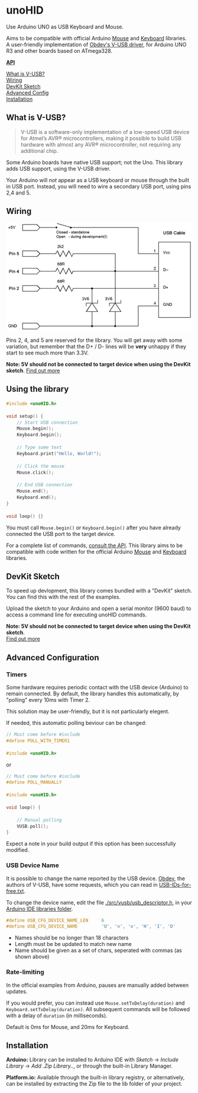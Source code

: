 # unoHID

Use Arduino UNO as USB Keyboard and Mouse.<br />

Aims to be compatible with official Arduino [Mouse](https://www.arduino.cc/reference/en/language/functions/usb/mouse/) and [Keyboard](https://www.arduino.cc/reference/en/language/functions/usb/keyboard/) libraries.<br />
A user-friendly implementation of [Obdev's V-USB driver](https://www.obdev.at/vusb/), for Arduino UNO R3 and other boards based on ATmega328.


**[API](/docs/API.md)** <br />

[What is V-USB?](#what-is-v-usb) <br />
[Wiring](#wiring) <br />
[DevKit Sketch](#devkit-sketch) <br />
[Advanced Config](#advanced-configuration) <br />
[Installation](#installation)


## What is V-USB?

>V-USB is a software-only implementation of a low-speed USB device for Atmel’s AVR® microcontrollers,
>making it possible to build USB hardware with almost any AVR® microcontroller,
>not requiring any additional chip.

Some Arduino boards have native USB support; not the Uno. This library adds USB support, using the V-USB driver.

Your Arduino will *not* appear as a USB keyboard or mouse through the built in USB port. Instead, you will need to wire a secondary USB port, using pins 2,4 and 5.


## Wiring

![vusb-schematic](./schematic.jpg)

Pins 2, 4, and 5 are reserved for the library. You will get away with some variation, but remember that the D+ / D- lines will be **very** unhappy if they start to see much more than 3.3V.

**Note: 5V should not be connected to target device when using the DevKit sketch**. [Find out more](./self-powered/warning.md)

## Using the library

```cpp
#include <unoHID.h>

void setup() {
    // Start USB connection
    Mouse.begin();
    Keyboard.begin();

    // Type some text
    Keyboard.print("Hello, World!");

    // Click the mouse
    Mouse.click();

    // End USB connection
    Mouse.end();
    Keyboard.end();
}

void loop() {}
```

You must call `Mouse.begin()` or `Keyboard.begin()` after you have already connected the USB port to the target device.

For a complete list of commands, [consult the API](./API.md). This library aims to be compatible with code written for the official Arduino [Mouse](https://www.arduino.cc/reference/en/language/functions/usb/mouse/) and [Keyboard](https://www.arduino.cc/reference/en/language/functions/usb/keyboard/) libraries.

## DevKit Sketch

To speed up devlopment, this library comes bundled with a "DevKit" sketch. You can find this with the rest of the examples.

Upload the sketch to your Arduino and open a serial monitor (9600 baud) to access a command line for executing unoHID commands.

**Note: 5V should not be connected to target device when using the DevKit sketch**.<br />
[Find out more](./self-powered/warning.md)

## Advanced Configuration

### Timers

Some hardware requires periodic contact with the USB device (Arduino) to remain connected. By default, the library handles this automatically, by "polling" every 10ms with Timer 2. 

This solution may be user-friendly, but it is not particularly elegent. 

If needed, this automatic polling beviour can be changed:

```cpp
// Must come before #include
#define POLL_WITH_TIMER1

#include <unoHID.h>
```
or
```cpp
// Must come before #include
#define POLL_MANUALLY

#include <unoHID.h>

void loop() {

    // Manual polling
    VUSB.poll();
}
```

Expect a note in your build output if this option has been successfully modified.

### USB Device Name

It is possible to change the name reported by the USB device.
[Obdev](https://www.obdev.at/products/vusb/index.html), the authors of V-USB, have some requests, which you can read in [USB-IDs-for-free.txt](https://github.com/todd-herbert/unoHID/blob/main/doc/vusb/USB-IDs-for-free.txt).

To change the device name, edit the file [./src/vusb/usb_descriptor.h](/src/vusb/usb_descriptor.h), in your [Arduino IDE libraries folder](https://docs.arduino.cc/hacking/software/Libraries).

```cpp
#define USB_CFG_DEVICE_NAME_LEN     6
#define USB_CFG_DEVICE_NAME         'U', 'n', 'o', 'H', 'I', 'D'
```

* Names should be no longer than 18 characters
* Length must be be updated to match new name
* Name should be given as a set of chars, seperated with commas (as shown above)


### Rate-limiting

In the official examples from Arduino, pauses are manually added between updates.

If you would prefer, you can instead use `Mouse.setTxDelay(duration)` and `Keyboard.setTxDelay(duration)`. All subsequent commands will be followed with a delay of `duration` (in milliseconds).

Default is 0ms for Mouse, and 20ms for Keyboard.


## Installation

**Arduino:** Library can be installed to Arduino IDE with *Sketch* -> *Include Library* -> *Add .Zip Library..*, or through the built-in Library Manager.

**Platform.io:** Available through the built-in library registry, or alternatively, can be installed by extracting the Zip file to the lib folder of your project.